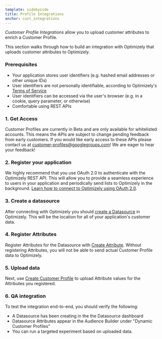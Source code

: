 ```yaml
---
template: sidebyside
title: Profile Integrations
anchor: cust_integrations
---
```


*Customer Profile Integrations* allow you to upload customer attributes to enrich a Customer Profile.

This section walks through how to build an integration with Optimizely that uploads customer attributes to Optimizely.

### Prerequisites

* Your application stores user identifiers (e.g. hashed email addresses or other unique IDs)
* User identifiers are not personally identifiable, according to Optimizely's [Terms of Service](https://www.optimizely.com/terms/)
* User identifiers can be accessed via the user's browser (e.g. in a cookie, query parameter, or otherwise)
* Comfortable using REST APIs

### 1. Get Access

Customer Profiles are currently in Beta and are only available for whitelisted accounts. This means the APIs are subject to change pending feedback from early customers. If you would like early access to these APIs please contact us at [customer-profiles@googlegroups.com](mailto:customer-profiles@googlegroups.com)! We are eager to hear your feedback!

### 2. Register your application

We highly recommend that you use OAuth 2.0 to authenticate with the Optimizely REST API. This will allow you to provide a seamless experience to users in your application and periodically send lists to Optimizely in the background. [Learn how to connect to Optimizely using OAuth 2.0](/rest/reference/#oauth).

### 3. Create a datasource

After connecting with Optimizely you should [create a Datasource](/rest/customer_profiles#create-dcpdatasource) in Optimizely. This will be the location for all of your application's customer data.

### 4. Register Attributes

Register Attributes for the Datasource with [Create Attribute](/rest/customer-profiles#create-dcpattribute). Without registering Attributes, you will not be able to send actual Customer Profile data to Optimizely.

### 5. Upload data

Next, use [Create Customer Profile](/rest/customer_profiles#create-customer-profile) to upload Attribute values for the Attributes you registered.

### 6.  QA integration

To test the integration end-to-end, you should verify the following:
- A Datasource has been creating in the the Datasource dashboard
- Datasource Attributes appear in the Audience Builder under "Dynamic Customer Profiles"
- You can run a targeted experiment based on uploaded data.
